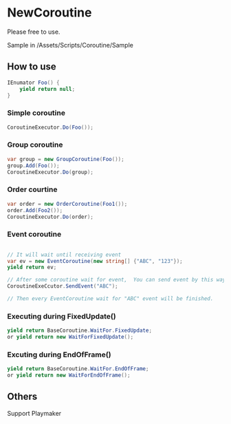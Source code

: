 NewCoroutine
============

Please free to use.

Sample in /Assets/Scripts/Coroutine/Sample

## How to use

```c#
IEnumator Foo() {
    yield return null;
}
```

### Simple coroutine

```c#
CoroutineExecutor.Do(Foo());
```

### Group coroutine

```c#
var group = new GroupCoroutine(Foo());
group.Add(Foo());
CoroutineExecutor.Do(group);
```

### Order courtine

```c#
var order = new OrderCoroutine(Foo1());
order.Add(Foo2());
CoroutineExecutor.Do(order);
```

### Event coroutine

```c#

// It will wait until receiving event
var ev = new EventCoroutine(new string[] {"ABC", "123"});
yield return ev;

// After some coroutine wait for event,  You can send event by this way to trigger EventCoroutine to finish. 
CoroutineExeCcutor.SendEvent("ABC");

// Then every EventCoroutine wait for "ABC" event will be finished.
```

### Executing during FixedUpdate()

```c#
yield return BaseCoroutine.WaitFor.FixedUpdate;
or yield return new WaitForFixedUpdate();
```

### Excuting during EndOfFrame()

```c#
yield return BaseCoroutine.WaitFor.EndOfFrame;
or yield return new WaitForEndOfFrame();
```

## Others

Support Playmaker
